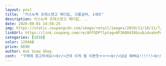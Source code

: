 ```yaml
---
layout: post 
title:  "키스뉴욕 프레스앤고 페디팁, 크롬실버, 1세트" 
description: 키스뉴욕 프레스앤고 페디팁, ..
date: 2020-08-01 14:58:25 
img: https://static.coupangcdn.com/image/retail/images/2019/11/18/11/7/6a2d32e6-e5f5-44fa-9183-fb8890615b14.jpg 
linkUrl: https://link.coupang.com/re/AFFSDP?lptag=AF3600438&subid=ahnPublicAsk&pageKey=338611444&itemId=1079017565&vendorItemId=5578339656&traceid=V0-113-f08a8bd3cbfb179a 
categories: [1010] 
color: 1294AB 
price: 6690 
author: Ask View Shop 
cont:  "구매에 참고하세요)<br/>근데 이게 젤 이쁜듯ㅠㅇㅠ<br/>넘넘 예뻐요!!!!!!<br/>데바 쓰다가 구매해봤어요.<br/> 디자인은 예쁜데 보관 용기가 허접해요.<br/><br/>똥손도 쉽게 예쁜 페디 할 수 있어요 여러분 고민하지말고 사세용!ㅎㅎ 6천원대로 샀는데 넘 맘에 들어요 그냥 제 발톱같아요ㅋㅋㅋ<br/>로켓으로 4개 구매했는데  이건 젤 마지막에 그냥 무심코 장바구니에 담은거에요ㅎ<br/>맘에 듭니당<br/>어느 신발색에도 잘어울려요<br/>여기저기 다른 컬러랑 같이 포인트로 붙이기도 좋아서<br/>여름에 잘 어울리게 시원해보이고 반짝반짝 실버톤이라<br/>여분이 있어서 또 붙여주면 끝!!!<br/>원래 네일만 데싱디바 가끔 샀었는데 이 브랜드도 앞으로 종종 애용할 것 같아요♡ 기대이상으로 오래 유지되고 지금 일주일 째 잘 붙어있어요ㅋㅋ 아 새끼발가락은 신발때문에 하나가 떨어졌는데<br/>저렴하게 엄청 잘 샀어요 블링블링!<br/>전 휴가철에 하려구 두개 더 샀어요ㅋ<br/>페디받으러가기 번거로워서 사 봤는데 대박이에용ㅎ<br/>" 
---
```

